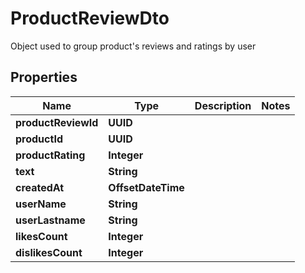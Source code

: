 

# ProductReviewDto

Object used to group product's reviews and ratings by user

## Properties

| Name | Type | Description | Notes |
|------------ | ------------- | ------------- | -------------|
|**productReviewId** | **UUID** |  |  |
|**productId** | **UUID** |  |  |
|**productRating** | **Integer** |  |  |
|**text** | **String** |  |  |
|**createdAt** | **OffsetDateTime** |  |  |
|**userName** | **String** |  |  |
|**userLastname** | **String** |  |  |
|**likesCount** | **Integer** |  |  |
|**dislikesCount** | **Integer** |  |  |



